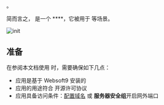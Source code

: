 # 

。  

简而言之，[]() 是一个 ****，它被用于  等场景。   


![init](https://libs.websoft9.com/Websoft9/DocsPicture/zh/owncloud/owncloud-init1-websoft9.png)


## 准备

在参阅本文档使用  时，需要确保如下几点：

- 应用是基于 Websoft9 安装的
- 应用的用途符合 [](license_url) 开源许可协议
- 应用具备访问条件：[配置域名](./guide/appsetdomain) 或 **服务器安全组**开启网外端口